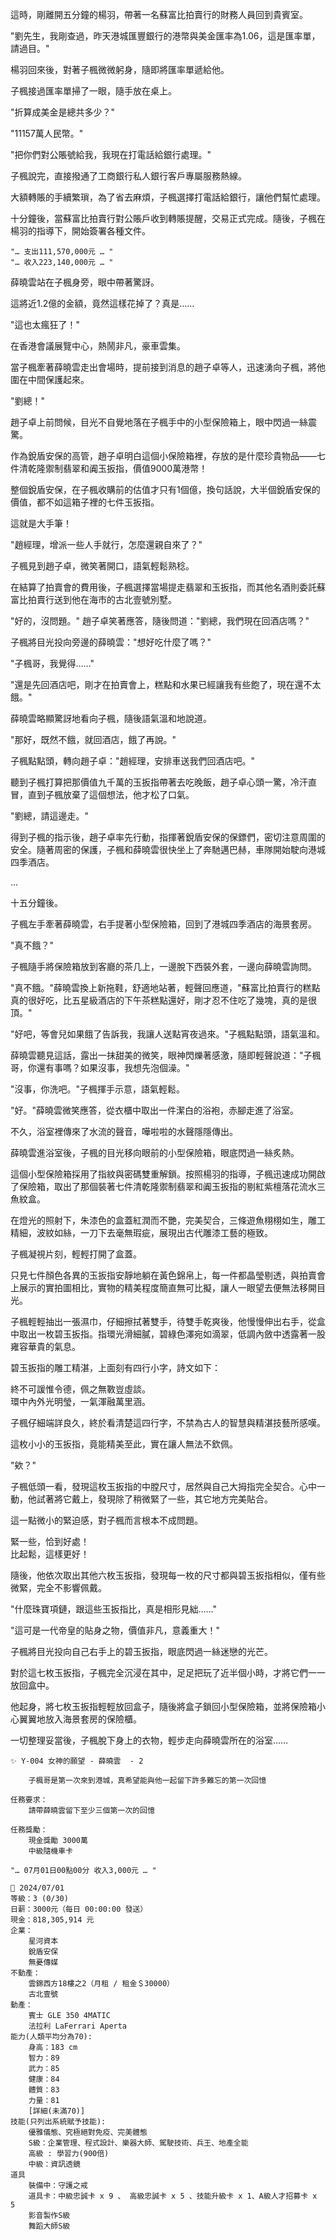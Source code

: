這時，剛離開五分鐘的楊羽，帶著一名蘇富比拍賣行的財務人員回到貴賓室。

"劉先生，我剛查過，昨天港城匯豐銀行的港幣與美金匯率為1.06，這是匯率單，請過目。"

楊羽回來後，對著子楓微微躬身，隨即將匯率單遞給他。

子楓接過匯率單掃了一眼，隨手放在桌上。

"折算成美金是總共多少？"

"11157萬人民幣。"

"把你們對公賬號給我，我現在打電話給銀行處理。"

子楓說完，直接撥通了工商銀行私人銀行客戶專屬服務熱線。

大額轉賬的手續繁瑣，為了省去麻煩，子楓選擇打電話給銀行，讓他們幫忙處理。

十分鐘後，當蘇富比拍賣行對公賬戶收到轉賬提醒，交易正式完成。隨後，子楓在楊羽的指導下，開始簽署各種文件。

`"… 支出111,570,000元 … "`  
`"… 收入223,140,000元 … "`  

薛曉雲站在子楓身旁，眼中帶著驚訝。

這將近1.2億的金額，竟然這樣花掉了？真是……

"這也太瘋狂了！"

在香港會議展覽中心，熱鬧非凡，豪車雲集。

當子楓牽著薛曉雲走出會場時，提前接到消息的趙子卓等人，迅速湧向子楓，將他圍在中間保護起來。

"劉總！"

趙子卓上前問候，目光不自覺地落在子楓手中的小型保險箱上，眼中閃過一絲震驚。

作為銳盾安保的高管，趙子卓明白這個小保險箱裡，存放的是什麼珍貴物品——七件清乾隆禦制翡翠和阗玉扳指，價值9000萬港幣！

整個銳盾安保，在子楓收購前的估值才只有1個億，換句話說，大半個銳盾安保的價值，都不如這箱子裡的七件玉扳指。

這就是大手筆！

"趙經理，增派一些人手就行，怎麼還親自來了？"

子楓見到趙子卓，微笑著開口，語氣輕鬆熟稔。

在結算了拍賣會的費用後，子楓選擇當場提走翡翠和玉扳指，而其他名酒則委託蘇富比拍賣行送到他在海市的古北壹號別墅。

"好的，沒問題。" 趙子卓笑著應答，隨後問道："劉總，我們現在回酒店嗎？"

子楓將目光投向旁邊的薛曉雲："想好吃什麼了嗎？"

"子楓哥，我覺得……"

"還是先回酒店吧，剛才在拍賣會上，糕點和水果已經讓我有些飽了，現在還不太餓。"

薛曉雲略顯驚訝地看向子楓，隨後語氣溫和地說道。

"那好，既然不餓，就回酒店，餓了再說。"

子楓點點頭，轉向趙子卓："趙經理，安排車送我們回酒店吧。"

聽到子楓打算把那價值九千萬的玉扳指帶著去吃晚飯，趙子卓心頭一驚，冷汗直冒，直到子楓放棄了這個想法，他才松了口氣。

"劉總，請這邊走。"

得到子楓的指示後，趙子卓率先行動，指揮著銳盾安保的保鏢們，密切注意周圍的安全。隨著周密的保護，子楓和薛曉雲很快坐上了奔馳邁巴赫，車隊開始駛向港城四季酒店。

...

十五分鐘後。

子楓左手牽著薛曉雲，右手提著小型保險箱，回到了港城四季酒店的海景套房。

"真不餓？"

子楓隨手將保險箱放到客廳的茶几上，一邊脫下西裝外套，一邊向薛曉雲詢問。

"真不餓。"薛曉雲換上新拖鞋，舒適地站著，輕聲回應道，"蘇富比拍賣行的糕點真的很好吃，比五星級酒店的下午茶糕點還好，剛才忍不住吃了幾塊，真的是很頂。"

"好吧，等會兒如果餓了告訴我，我讓人送點宵夜過來。"子楓點點頭，語氣溫和。

薛曉雲聽見這話，露出一抹甜美的微笑，眼神閃爍著感激，隨即輕聲說道："子楓哥，你還有事嗎？如果沒事，我想先泡個澡。"

"沒事，你洗吧。"子楓揮手示意，語氣輕鬆。

"好。"薛曉雲微笑應答，從衣櫃中取出一件潔白的浴袍，赤腳走進了浴室。

不久，浴室裡傳來了水流的聲音，嘩啦啦的水聲隱隱傳出。

薛曉雲進浴室後，子楓的目光移向眼前的小型保險箱，眼底閃過一絲炙熱。

這個小型保險箱採用了指紋與密碼雙重解鎖。按照楊羽的指導，子楓迅速成功開啟了保險箱，取出了那個裝著七件清乾隆禦制翡翠和阗玉扳指的剔紅紫檀落花流水三魚紋盒。

在燈光的照射下，朱漆色的盒蓋紅潤而不艷，完美契合，三條遊魚栩栩如生，雕工精細，波紋如絲，一刀下去毫無瑕疵，展現出古代雕漆工藝的極致。

子楓凝視片刻，輕輕打開了盒蓋。

只見七件顏色各異的玉扳指安靜地躺在黃色錦帛上，每一件都晶瑩剔透，與拍賣會上展示的實拍圖相比，實物的精美程度簡直無可比擬，讓人一眼望去便無法移開目光。

子楓輕輕抽出一張濕巾，仔細擦拭著雙手，待雙手乾爽後，他慢慢伸出右手，從盒中取出一枚碧玉扳指。指環光滑細膩，碧綠色澤宛如滴翠，低調內斂中透露著一股雍容華貴的氣息。

碧玉扳指的雕工精湛，上面刻有四行小字，詩文如下：

終不可諼惟令德，佩之無斁豈虛談。  
環中內外光明瑩，一氣渾融萬里涵。

子楓仔細端詳良久，終於看清楚這四行字，不禁為古人的智慧與精湛技藝所感嘆。

這枚小小的玉扳指，竟能精美至此，實在讓人無法不欽佩。

"欸？"

子楓低頭一看，發現這枚玉扳指的中膛尺寸，居然與自己大拇指完全契合。心中一動，他試著將它戴上，發現除了稍微緊了一些，其它地方完美貼合。

這一點微小的緊迫感，對子楓而言根本不成問題。

緊一些，恰到好處！  
比起鬆，這樣更好！

隨後，他依次取出其他六枚玉扳指，發現每一枚的尺寸都與碧玉扳指相似，僅有些微緊，完全不影響佩戴。

"什麼珠寶項鏈，跟這些玉扳指比，真是相形見絀……"

"這可是一代帝皇的貼身之物，價值非凡，意義重大！"

子楓將目光投向自己右手上的碧玉扳指，眼底閃過一絲迷戀的光芒。

對於這七枚玉扳指，子楓完全沉浸在其中，足足把玩了近半個小時，才將它們一一放回盒中。

他起身，將七枚玉扳指輕輕放回盒子，隨後將盒子鎖回小型保險箱，並將保險箱小心翼翼地放入海景套房的保險櫃。

一切整理妥當後，子楓脫下身上的衣物，輕步走向薛曉雲所在的浴室……

```
✨ Y-004 女神的願望 - 薛曉雲  - 2
    
    子楓哥是第一次來到港城，真希望能與他一起留下許多難忘的第一次回憶

任務要求：
    請帶薛曉雲留下至少三個第一次的回憶

任務獎勵：
    現金獎勵 3000萬
    中級隨機車卡
```

`"… 07月01日00點00分 收入3,000元 … "`

```
📰 2024/07/01
等級：3 (0/30)
日薪：3000元（每日 00:00:00 發送）
現金：818,305,914 元
企業：
    星河資本
    銳盾安保
    無憂傳媒
不動產：
    雲錦西方18樓之2（月租 / 租金＄30000）
    古北壹號
動產：
    賓士 GLE 350 4MATIC
    法拉利 LaFerrari Aperta
能力(人類平均分為70):
    身高：183 cm
    智力：89
    武力：85
    健康：84
    體質：83
    力量：81
    [詳細(未滿70)]
技能(只列出系統賦予技能):
    優雅儀態、究極絕對免疫、完美體態
    S級：企業管理、程式設計、樂器大師、駕駛技術、兵王、地產全能
    高級 : 學習力(900倍)
    中級：資訊透鏡
道具
    裝備中：守護之戒
    道具卡：中級忠誠卡 x 9 、 高級忠誠卡 x 5 、技能升級卡 x 1、A級人才招募卡 x 5
    影音製作S級
    舞蹈大師S級
```